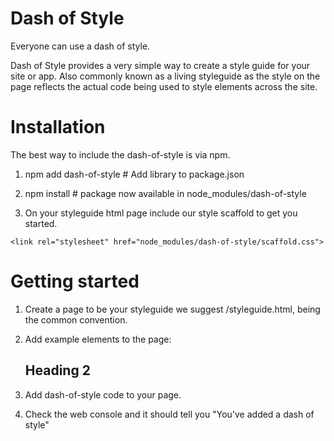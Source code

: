 Dash of Style
=============

Everyone can use a dash of style.

Dash of Style provides a very simple way to create a style guide for your site or app. Also commonly known as a living styleguide as the style on the page reflects the actual code being used to style elements across the site.

Installation
============

The best way to include the dash-of-style is via npm.

1.    npm add dash-of-style # Add library to package.json

2.    npm install  # package now available in node_modules/dash-of-style

3.    On your styleguide html page include our style scaffold to get you started.

    <link rel="stylesheet" href="node_modules/dash-of-style/scaffold.css">

Getting started
===============

1. Create a page to be your styleguide we suggest /styleguide.html, being the common convention.

2. Add example elements to the page:

   <h2 class="example">Heading 2</h2>

3. Add dash-of-style code to your page.

4. Check the web console and it should tell you "You've added a dash of style"
